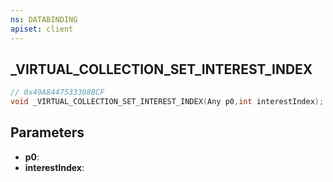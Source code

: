 ```yaml
---
ns: DATABINDING
apiset: client
---
```

## _VIRTUAL_COLLECTION_SET_INTEREST_INDEX

```c
// 0x49A8447533308BCF
void _VIRTUAL_COLLECTION_SET_INTEREST_INDEX(Any p0,int interestIndex);
```


## Parameters
* **p0**:
* **interestIndex**:



